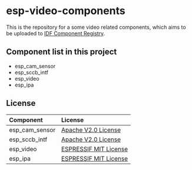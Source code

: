 # esp-video-components

This is the repository for a some video related components, which aims to be uploaded to [IDF Component Registry](https://components.espressif.com/).

## Component list in this project

- esp_cam_sensor
- esp_sccb_intf
- esp_video
- esp_ipa

## License

| Component | License |
|:-|:-|
| esp_cam_sensor | [Apache V2.0 License](esp_cam_sensor/LICENSE) |
| esp_sccb_intf | [Apache V2.0 License](esp_sccb_intf/LICENSE) |
| esp_video | [ESPRESSIF MIT License](esp_video/LICENSE) |
| esp_ipa | [ESPRESSIF MIT License](esp_ipa/LICENSE) |
